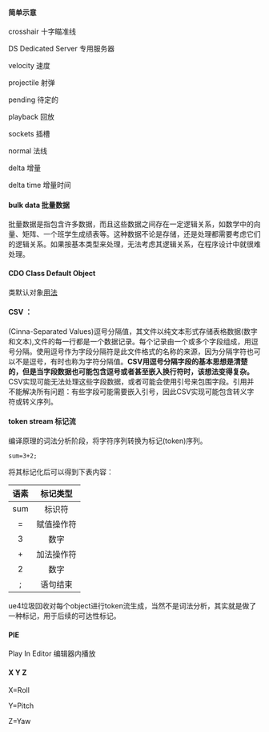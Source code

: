 #### 简单示意

crosshair 十字瞄准线

DS Dedicated Server 专用服务器

velocity 速度

projectile 射弹

pending 待定的

playback 回放

sockets 插槽

normal 法线

delta 增量

delta time 增量时间

#### bulk data 批量数据

批量数据是指包含许多数据，而且这些数据之间存在一定逻辑关系，如数学中的向量、矩阵、一个班学生成绩表等。这种数据不论是存储，还是处理都需要考虑它们的逻辑关系。如果按基本类型来处理，无法考虑其逻辑关系，在程序设计中就很难处理。

#### CDO Class Default Object 

类默认对象[用法](https://zhuanlan.zhihu.com/p/61317489)

#### CSV ：

(Cinna-Separated Values)逗号分隔值，其文件以纯文本形式存储表格数据(数字和文本),文件的每一行都是一个数据记录。每个记录由一个或多个字段组成，用逗号分隔。使用逗号作为字段分隔符是此文件格式的名称的来源，因为分隔字符也可以不是逗号，有时也称为字符分隔值。**CSV用逗号分隔字段的基本思想是清楚的，但是当字段数据也可能包含逗号或者甚至嵌入换行符时，该想法变得复杂。** CSV实现可能无法处理这些字段数据，或者可能会使用引号来包围字段。引用并不能解决所有问题：有些字段可能需要嵌入引号，因此CSV实现可能包含转义字符或转义序列。

#### token stream 标记流

编译原理的词法分析阶段，将字符序列转换为标记(token)序列。

```
sum=3+2;
```

将其标记化后可以得到下表内容：

| 语素 |  标记类型  |
| :--: | :--------: |
| sum  |   标识符   |
|  =   | 赋值操作符 |
|  3   |    数字    |
|  +   | 加法操作符 |
|  2   |    数字    |
|  ;   |  语句结束  |

ue4垃圾回收对每个object进行token流生成，当然不是词法分析，其实就是做了一种标记，用于后续的可达性标记。

#### PIE

Play In Editor 编辑器内播放

####  X Y Z

X=Roll

Y=Pitch

Z=Yaw